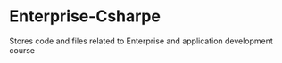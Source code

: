 # Enterprise-Csharpe
Stores code and files related to Enterprise and application development course 
